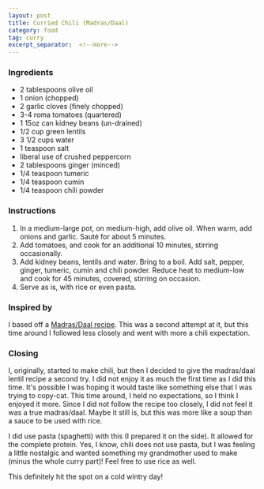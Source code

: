 ```yaml
---
layout: post
title: Curried Chili (Madras/Daal)
category: food
tag: curry
excerpt_separator:  <!--more-->
---
```


<blockquote class="imgur-embed-pub" lang="en" data-id="a/Nwn99x3"><a href="//imgur.com/a/Nwn99x3"></a></blockquote><script async src="//s.imgur.com/min/embed.js" charset="utf-8"></script>

### Ingredients
* 2 tablespoons olive oil
* 1 onion (chopped)
* 2 garlic cloves (finely chopped)
* 3-4 roma tomatoes (quartered)
* 1 15oz can kidney beans (un-drained)
* 1/2 cup green lentils
* 3 1/2 cups water
* 1 teaspoon salt
* liberal use of crushed peppercorn
* 2 tablespoons ginger (minced)
* 1/4 teaspoon tumeric
* 1/4 teaspoon cumin
* 1/4 teaspoon chili powder

### Instructions
1. In a medium-large pot, on medium-high, add olive oil. When warm, add onions and garlic. Sauté for about 5 minutes.
2. Add tomatoes, and cook for an additional 10 minutes, stirring occasionally.
3. Add kidney beans, lentils and water. Bring to a boil. Add salt, pepper, ginger, tumeric, cumin and chili powder. Reduce heat to medium-low and cook for 45 minutes, covered, stirring on occasion.
4. Serve as is, with rice or even pasta.

### Inspired by
 I based off a <a href="https://ministryofcurry.com/madras-lentils-daal-makhani-instant-pot#wprm-recipe-container-8955" target="_blank">Madras/Daal recipe</a>. This was a second attempt at it, but this time around I followed less closely and went with more a chili expectation.

### Closing
I, originally, started to make chili, but then I decided to give the madras/daal lentil recipe a second try. I did not enjoy it as much the first time as I did this time. It's possible I was hoping it would taste like something else that I was trying to copy-cat. This time around, I held no expectations, so I think I enjoyed it more. Since I did not follow the recipe too closely, I did not feel it was a true madras/daal. Maybe it still is, but this was more like a soup than a sauce to be used with rice.

I did use pasta (spaghetti) with this (I prepared it on the side). It allowed for the complete protein. Yes, I know, chili does not use pasta, but I was feeling a little nostalgic and wanted something my grandmother used to make (minus the whole curry part)! Feel free to use rice as well.

This definitely hit the spot on a cold wintry day!